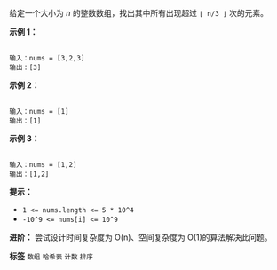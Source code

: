 给定一个大小为 *n* 的整数数组，找出其中所有出现超过 `⌊ n/3 ⌋` 次的元素。

 

 **示例 1：** 

```

输入：nums = [3,2,3]
输出：[3]
```
 **示例 2：** 

```

输入：nums = [1]
输出：[1]

```
 **示例 3：** 

```

输入：nums = [1,2]
输出：[1,2]
```
 

 **提示：** 
-  `1 <= nums.length <= 5 * 10^4` 
-  `-10^9 <= nums[i] <= 10^9` 
 

 **进阶：** 尝试设计时间复杂度为 O(n)、空间复杂度为 O(1)的算法解决此问题。

 
**标签**
`数组` `哈希表` `计数` `排序` 

